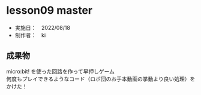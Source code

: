 # lesson09 master

- 実施日：　2022/08/18  
- 制作者：　ki  


## 成果物

micro:bit! を使った回路を作って早押しゲーム  
何度もプレイできるようなコード（ロボ団のお手本動画の挙動より良い処理）をかけた！

